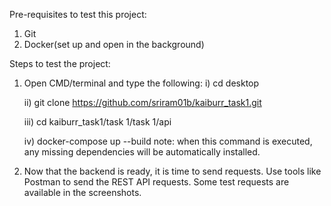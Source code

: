 Pre-requisites to test this project:

1) Git
2) Docker(set up and open in the background)

Steps to test the project:

1) Open CMD/terminal and type the following:
   i) cd desktop

   ii) git clone https://github.com/sriram01b/kaiburr_task1.git

   iii) cd kaiburr_task1/task 1/task 1/api

   iv) docker-compose up --build
       note: when this command is executed, any missing dependencies will be automatically installed.

3) Now that the backend is ready, it is time to send requests. Use tools like Postman to send the REST API requests.
   Some test requests are available in the screenshots.
   
